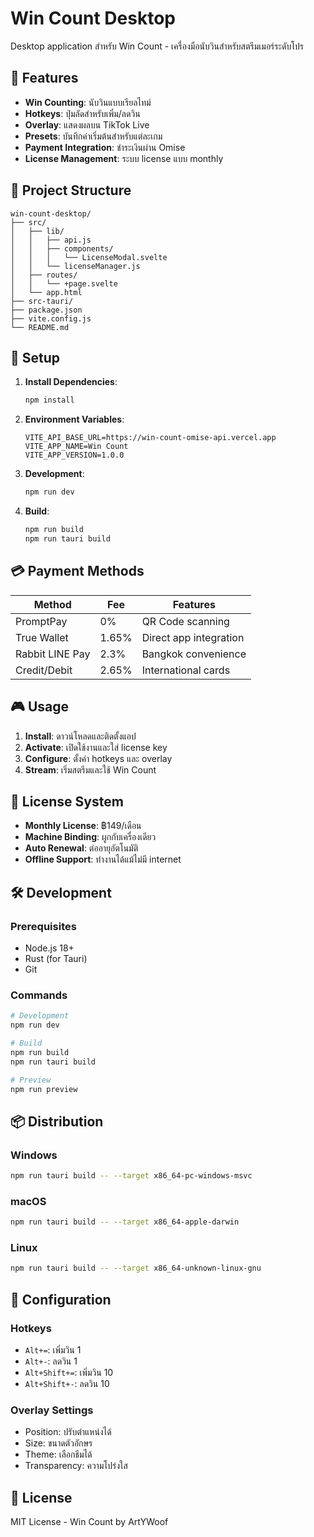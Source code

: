 # Win Count Desktop

Desktop application สำหรับ Win Count - เครื่องมือนับวินสำหรับสตรีมเมอร์ระดับโปร

## 🚀 Features

- **Win Counting**: นับวินแบบเรียลไทม์
- **Hotkeys**: ปุ่มลัดสำหรับเพิ่ม/ลดวิน
- **Overlay**: แสดงผลบน TikTok Live
- **Presets**: บันทึกค่าเริ่มต้นสำหรับแต่ละเกม
- **Payment Integration**: ชำระเงินผ่าน Omise
- **License Management**: ระบบ license แบบ monthly

## 📁 Project Structure

```
win-count-desktop/
├── src/
│   ├── lib/
│   │   ├── api.js
│   │   ├── components/
│   │   │   └── LicenseModal.svelte
│   │   └── licenseManager.js
│   ├── routes/
│   │   └── +page.svelte
│   └── app.html
├── src-tauri/
├── package.json
├── vite.config.js
└── README.md
```

## 🔧 Setup

1. **Install Dependencies**:
   ```bash
   npm install
   ```

2. **Environment Variables**:
   ```env
   VITE_API_BASE_URL=https://win-count-omise-api.vercel.app
   VITE_APP_NAME=Win Count
   VITE_APP_VERSION=1.0.0
   ```

3. **Development**:
   ```bash
   npm run dev
   ```

4. **Build**:
   ```bash
   npm run build
   npm run tauri build
   ```

## 💳 Payment Methods

| Method | Fee | Features |
|--------|-----|----------|
| PromptPay | 0% | QR Code scanning |
| True Wallet | 1.65% | Direct app integration |
| Rabbit LINE Pay | 2.3% | Bangkok convenience |
| Credit/Debit | 2.65% | International cards |

## 🎮 Usage

1. **Install**: ดาวน์โหลดและติดตั้งแอป
2. **Activate**: เปิดใช้งานและใส่ license key
3. **Configure**: ตั้งค่า hotkeys และ overlay
4. **Stream**: เริ่มสตรีมและใช้ Win Count

## 🔑 License System

- **Monthly License**: ฿149/เดือน
- **Machine Binding**: ผูกกับเครื่องเดียว
- **Auto Renewal**: ต่ออายุอัตโนมัติ
- **Offline Support**: ทำงานได้แม้ไม่มี internet

## 🛠️ Development

### Prerequisites
- Node.js 18+
- Rust (for Tauri)
- Git

### Commands
```bash
# Development
npm run dev

# Build
npm run build
npm run tauri build

# Preview
npm run preview
```

## 📦 Distribution

### Windows
```bash
npm run tauri build -- --target x86_64-pc-windows-msvc
```

### macOS
```bash
npm run tauri build -- --target x86_64-apple-darwin
```

### Linux
```bash
npm run tauri build -- --target x86_64-unknown-linux-gnu
```

## 🔧 Configuration

### Hotkeys
- `Alt+=`: เพิ่มวิน 1
- `Alt+-`: ลดวิน 1
- `Alt+Shift+=`: เพิ่มวิน 10
- `Alt+Shift+-`: ลดวิน 10

### Overlay Settings
- Position: ปรับตำแหน่งได้
- Size: ขนาดตัวอักษร
- Theme: เลือกธีมได้
- Transparency: ความโปร่งใส

## 📝 License

MIT License - Win Count by ArtYWoof 